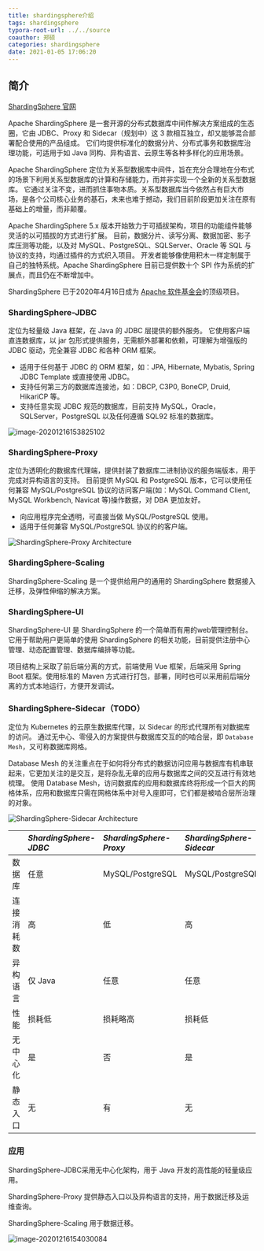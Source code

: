 ```yaml
---
title: shardingsphere介绍
tags: shardingsphere
typora-root-url: ../../source
coauthor: 郑硕
categories: shardingsphere
date: 2021-01-05 17:06:20
---
```



## 简介

[ShardingSphere 官网](https://shardingsphere.apache.org/)

Apache ShardingSphere 是一套开源的分布式数据库中间件解决方案组成的生态圈，它由 JDBC、Proxy 和 Sidecar（规划中）这 3 款相互独立，却又能够混合部署配合使用的产品组成。 它们均提供标准化的数据分片、分布式事务和数据库治理功能，可适用于如 Java 同构、异构语言、云原生等各种多样化的应用场景。

Apache ShardingSphere 定位为关系型数据库中间件，旨在充分合理地在分布式的场景下利用关系型数据库的计算和存储能力，而并非实现一个全新的关系型数据库。 它通过关注不变，进而抓住事物本质。关系型数据库当今依然占有巨大市场，是各个公司核心业务的基石，未来也难于撼动，我们目前阶段更加关注在原有基础上的增量，而非颠覆。

Apache ShardingSphere 5.x 版本开始致力于可插拔架构，项目的功能组件能够灵活的以可插拔的方式进行扩展。 目前，数据分片、读写分离、数据加密、影子库压测等功能，以及对 MySQL、PostgreSQL、SQLServer、Oracle 等 SQL 与协议的支持，均通过插件的方式织入项目。 开发者能够像使用积木一样定制属于自己的独特系统。Apache ShardingSphere 目前已提供数十个 SPI 作为系统的扩展点，而且仍在不断增加中。

ShardingSphere 已于2020年4月16日成为 [Apache 软件基金会](https://apache.org/index.html#projects-list)的顶级项目。

### ShardingSphere-JDBC

定位为轻量级 Java 框架，在 Java 的 JDBC 层提供的额外服务。 它使用客户端直连数据库，以 jar 包形式提供服务，无需额外部署和依赖，可理解为增强版的 JDBC 驱动，完全兼容 JDBC 和各种 ORM 框架。

- 适用于任何基于 JDBC 的 ORM 框架，如：JPA, Hibernate, Mybatis, Spring JDBC Template 或直接使用 JDBC。
- 支持任何第三方的数据库连接池，如：DBCP, C3P0, BoneCP, Druid, HikariCP 等。
- 支持任意实现 JDBC 规范的数据库，目前支持 MySQL，Oracle，SQLServer，PostgreSQL 以及任何遵循 SQL92 标准的数据库。

![image-20201216153825102](/images/shardingsphere-introduce/image-20201216153825102.png)

### ShardingSphere-Proxy

定位为透明化的数据库代理端，提供封装了数据库二进制协议的服务端版本，用于完成对异构语言的支持。 目前提供 MySQL 和 PostgreSQL 版本，它可以使用任何兼容 MySQL/PostgreSQL 协议的访问客户端(如：MySQL Command Client, MySQL Workbench, Navicat 等)操作数据，对 DBA 更加友好。

- 向应用程序完全透明，可直接当做 MySQL/PostgreSQL 使用。
- 适用于任何兼容 MySQL/PostgreSQL 协议的的客户端。

![ShardingSphere-Proxy Architecture](/images/shardingsphere-introduce/shardingsphere-proxy-brief.png)

### ShardingSphere-Scaling

ShardingSphere-Scaling 是一个提供给用户的通用的 ShardingSphere 数据接入迁移，及弹性伸缩的解决方案。

### ShardingSphere-UI

ShardingSphere-UI 是 ShardingSphere 的一个简单而有用的web管理控制台。它用于帮助用户更简单的使用 ShardingSphere 的相关功能，目前提供注册中心管理、动态配置管理、数据库编排等功能。

项目结构上采取了前后端分离的方式，前端使用 Vue 框架，后端采用 Spring Boot 框架。使用标准的 Maven 方式进行打包，部署，同时也可以采用前后端分离的方式本地运行，方便开发调试。

### ShardingSphere-Sidecar（TODO）

定位为 Kubernetes 的云原生数据库代理，以 Sidecar 的形式代理所有对数据库的访问。 通过无中心、零侵入的方案提供与数据库交互的的啮合层，即 `Database Mesh`，又可称数据库网格。

Database Mesh 的关注重点在于如何将分布式的数据访问应用与数据库有机串联起来，它更加关注的是交互，是将杂乱无章的应用与数据库之间的交互进行有效地梳理。 使用 Database Mesh，访问数据库的应用和数据库终将形成一个巨大的网格体系，应用和数据库只需在网格体系中对号入座即可，它们都是被啮合层所治理的对象。

![ShardingSphere-Sidecar Architecture](/images/shardingsphere-introduce/shardingsphere-sidecar-brief.png)

|            | *ShardingSphere-JDBC* | *ShardingSphere-Proxy* | *ShardingSphere-Sidecar* |
| :--------- | :-------------------- | :--------------------- | :----------------------- |
| 数据库     | 任意                  | MySQL/PostgreSQL       | MySQL/PostgreSQL         |
| 连接消耗数 | 高                    | 低                     | 高                       |
| 异构语言   | 仅 Java               | 任意                   | 任意                     |
| 性能       | 损耗低                | 损耗略高               | 损耗低                   |
| 无中心化   | 是                    | 否                     | 是                       |
| 静态入口   | 无                    | 有                     | 无                       |

### 应用

ShardingSphere-JDBC采用无中心化架构，用于 Java 开发的高性能的轻量级应用。

ShardingSphere-Proxy 提供静态入口以及异构语言的支持，用于数据迁移及运维查询。

ShardingSphere-Scaling 用于数据迁移。



![image-20201216154030084](/images/shardingsphere-introduce/image-20201216154030084.png)